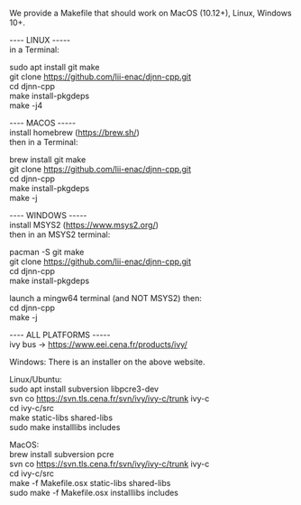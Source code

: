 We provide a Makefile that should work on MacOS (10.12+), Linux, Windows 10+.

---- LINUX -----  
in a Terminal:

sudo apt install git make  
git clone https://github.com/lii-enac/djnn-cpp.git  
cd djnn-cpp  
make install-pkgdeps  
make -j4  

---- MACOS -----  
install homebrew (https://brew.sh/)  
then in a Terminal:

brew install git make  
git clone https://github.com/lii-enac/djnn-cpp.git  
cd djnn-cpp  
make install-pkgdeps  
make -j  

---- WINDOWS -----  
install MSYS2 (https://www.msys2.org/)  
then in an MSYS2 terminal:

pacman -S git make  
git clone https://github.com/lii-enac/djnn-cpp.git  
cd djnn-cpp  
make install-pkgdeps  

launch a mingw64 terminal (and NOT MSYS2) then:  
cd djnn-cpp  
make -j
 
---- ALL PLATFORMS -----  
ivy bus -> https://www.eei.cena.fr/products/ivy/  

Windows:
There is an installer on the above website.

Linux/Ubuntu:  
sudo apt install subversion libpcre3-dev  
svn co https://svn.tls.cena.fr/svn/ivy/ivy-c/trunk ivy-c  
cd ivy-c/src  
make static-libs shared-libs  
sudo make installlibs includes  

MacOS:  
brew install subversion pcre  
svn co https://svn.tls.cena.fr/svn/ivy/ivy-c/trunk ivy-c  
cd ivy-c/src  
make -f Makefile.osx static-libs shared-libs  
sudo make -f Makefile.osx installlibs includes
